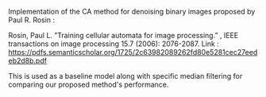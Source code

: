 Implementation of the CA method for denoising binary images proposed by Paul R. Rosin : 

Rosin, Paul L. ”Training cellular automata for image processing.” , IEEE transactions on image processing 15.7 (2006): 2076-2087. 
Link : https://pdfs.semanticscholar.org/1725/2c63982089262fd80e5281cec27eedeb2d8b.pdf


This is used as a baseline model along with specific median filtering for comparing our proposed method's performance.
